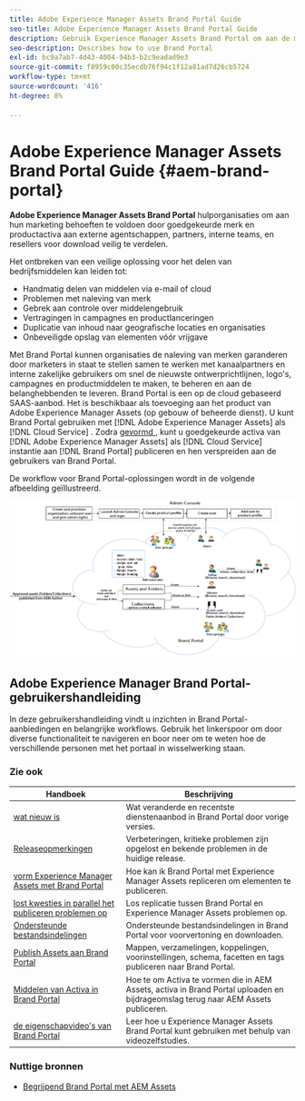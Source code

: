 ```yaml
---
title: Adobe Experience Manager Assets Brand Portal Guide
seo-title: Adobe Experience Manager Assets Brand Portal Guide
description: Gebruik Experience Manager Assets Brand Portal om aan de marketingbehoeften te voldoen door goedgekeurde merk- en productmiddelen veilig te distribueren aan externe bureaus, partners, interne teams en wederverkopers voor downloaden.
seo-description: Describes how to use Brand Portal
exl-id: bc9a7ab7-4d43-4004-94b3-b2c9eadad9e3
source-git-commit: f8959c00c35ecdb76f94c1f12a81ad7d26cb5724
workflow-type: tm+mt
source-wordcount: '416'
ht-degree: 8%

---
```


# Adobe Experience Manager Assets Brand Portal Guide {#aem-brand-portal}

**Adobe Experience Manager Assets Brand Portal** hulporganisaties om aan hun marketing behoeften te voldoen door goedgekeurde merk en productactiva aan externe agentschappen, partners, interne teams, en resellers voor download veilig te verdelen.

Het ontbreken van een veilige oplossing voor het delen van bedrijfsmiddelen kan leiden tot:

* Handmatig delen van middelen via e-mail of cloud
* Problemen met naleving van merk
* Gebrek aan controle over middelengebruik
* Vertragingen in campagnes en productlanceringen
* Duplicatie van inhoud naar geografische locaties en organisaties
* Onbeveiligde opslag van elementen vóór vrijgave

Met Brand Portal kunnen organisaties de naleving van merken garanderen door marketers in staat te stellen samen te werken met kanaalpartners en interne zakelijke gebruikers om snel de nieuwste ontwerprichtlijnen, logo&#39;s, campagnes en productmiddelen te maken, te beheren en aan de belanghebbenden te leveren.
Brand Portal is een op de cloud gebaseerd SAAS-aanbod. Het is beschikbaar als toevoeging aan het product van Adobe Experience Manager Assets (op gebouw of beheerde dienst). U kunt Brand Portal gebruiken met [!DNL Adobe Experience Manager Assets] als [!DNL Cloud Service] . Zodra [ gevormd ](https://experienceleague.adobe.com/docs/experience-manager-cloud-service/content/assets/brand-portal/configure-aem-assets-with-brand-portal.html?lang=en), kunt u goedgekeurde activa van [!DNL Adobe Experience Manager Assets] als [!DNL Cloud Service] instantie aan [!DNL Brand Portal] publiceren en hen verspreiden aan de gebruikers van Brand Portal.

De workflow voor Brand Portal-oplossingen wordt in de volgende afbeelding geïllustreerd.

![ het werkschema van Brand Portal ](assets/BPWorkflow1.png)

## Adobe Experience Manager Brand Portal-gebruikershandleiding

In deze gebruikershandleiding vindt u inzichten in Brand Portal-aanbiedingen en belangrijke workflows. Gebruik het linkerspoor om door diverse functionaliteit te navigeren en boor neer om te weten hoe de verschillende personen met het portaal in wisselwerking staan.

### Zie ook

| Handboek | Beschrijving |
|--- |---|
| [ wat nieuw is ](whats-new.md) | Wat veranderde en recentste dienstenaanbod in Brand Portal door vorige versies. |
| [Releaseopmerkingen](brand-portal-release-notes.md) | Verbeteringen, kritieke problemen zijn opgelost en bekende problemen in de huidige release. |
| [ vorm Experience Manager Assets met Brand Portal ](../using/configure-aem-assets-with-brand-portal.md) | Hoe kan ik Brand Portal met Experience Manager Assets repliceren om elementen te publiceren. |
| [ lost kwesties in parallel het publiceren problemen op ](troubleshoot-parallel-publishing.md) | Los replicatie tussen Brand Portal en Experience Manager Assets problemen op. |
| [Ondersteunde bestandsindelingen](brand-portal-supported-formats.md) | Ondersteunde bestandsindelingen in Brand Portal voor voorvertoning en downloaden. |
| [ Publish Assets aan Brand Portal ](brand-portal-sharing-folders.md) | Mappen, verzamelingen, koppelingen, voorinstellingen, schema, facetten en tags publiceren naar Brand Portal. |
| [ Middelen van Activa in Brand Portal ](brand-portal-asset-sourcing.md) | Hoe te om Activa te vormen die in AEM Assets, activa in Brand Portal uploaden en bijdrageomslag terug naar AEM Assets publiceren. |
| [ de eigenschapvideo&#39;s van Brand Portal ](https://experienceleague.adobe.com/?lang=en&amp;tag=Brand+Portal#recommended/solutions/experience-manager) | Leer hoe u Experience Manager Assets Brand Portal kunt gebruiken met behulp van videozelfstudies. |

### Nuttige bronnen

* [ Begrijpend Brand Portal met AEM Assets ](https://experienceleague.adobe.com/docs/experience-manager-brand-portal/using/home.html)
